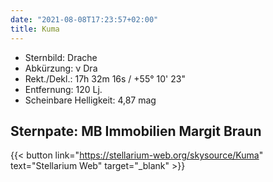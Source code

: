 ```yaml
---
date: "2021-08-08T17:23:57+02:00"
title: Kuma
---
```


- Sternbild: Drache
- Abkürzung: ν Dra
- Rekt./Dekl.: 17h 32m 16s / +55° 10' 23"
- Entfernung: 120 Lj.
- Scheinbare Helligkeit: 4,87 mag

## Sternpate: MB Immobilien Margit Braun

{{< button link="https://stellarium-web.org/skysource/Kuma" text="Stellarium Web" target="_blank" >}}